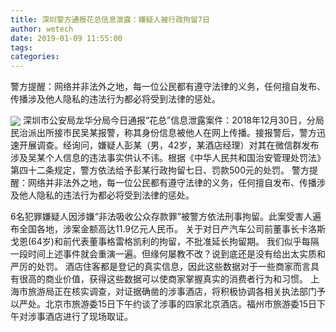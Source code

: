```yaml
---
title: 深圳警方通报花总信息泄露：嫌疑人被行政拘留7日
author: wetech
date: 2019-01-09 11:55:00
tags: 
categories: 
---
```

警方提醒：网络并非法外之地，每一位公民都有遵守法律的义务，任何擅自发布、传播涉及他人隐私的违法行为都必将受到法律的惩处。
<!-- more -->
<img align="center" border="0" src="https://imgcdn.yicai.com/uppics/images/2019/01/4e1a8b4b01f393e64fb3a09a5177263b.jpg" />
深圳市公安局龙华分局今日通报“花总”信息泄露案件：2018年12月30日，分局民治派出所接市民吴某报警，称其身份信息被他人在网上传播。接报警后，警方迅速开展调查。经询问，嫌疑人彭某（男，42岁，某酒店经理）对其在微信群发布涉及吴某个人信息的违法事实供认不讳。根据《中华人民共和国治安管理处罚法》第四十二条规定，警方依法给予彭某行政拘留七日、罚款500元的处罚。
警方提醒：网络并非法外之地，每一位公民都有遵守法律的义务，任何擅自发布、传播涉及他人隐私的违法行为都必将受到法律的惩处。
 
 
6名犯罪嫌疑人因涉嫌“非法吸收公众存款罪”被警方依法刑事拘留。此案受害人遍布全国各地，涉案金额高达11.9亿元人民币。
关于对日产汽车公司前董事长卡洛斯戈恩(64岁)和前代表董事格雷格凯利的拘留，不批准延长拘留期。
我们似乎每隔一段时间上述事件就会重演一遍。但缘何屡教不改？说到底还是没有给出太实质和严厉的处罚。
酒店住客都是登记的真实信息，因此这些数据对于一些商家而言具有很高的商业价值，获得这些数据可以使商家掌握真实的消费者行为和习惯。
上海市旅游局正在核实调查，对证据确凿的涉事酒店，将积极协调各相关执法部门予以严处。北京市旅游委15日下午约谈了涉事的四家北京酒店。福州市旅游委15日下午对涉事酒店进行了现场取证。
